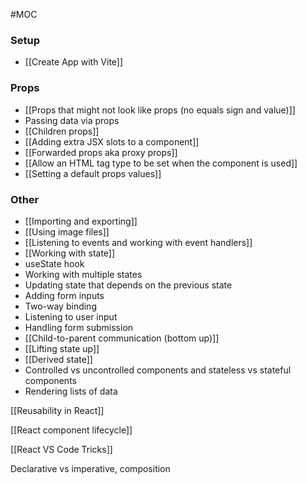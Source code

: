 #MOC

### Setup
- [[Create App with Vite]]
### Props
- [[Props that might not look like props (no equals sign and value)]]
 - Passing data via props
 - [[Children props]]
 - [[Adding extra JSX slots to a component]]
 - [[Forwarded props aka proxy props]]
 - [[Allow an HTML tag type to be set when the component is used]]
 - [[Setting a default props values]]
### Other
 - [[Importing and exporting]]
 - [[Using image files]]
 - [[Listening to events and working with event handlers]]
 - [[Working with state]]
 - useState hook
 - Working with multiple states
 - Updating state that depends on the previous state
 - Adding form inputs
 - Two-way binding
 - Listening to user input
 - Handling form submission
 - [[Child-to-parent communication (bottom up)]]
 - [[Lifting state up]]
 - [[Derived state]]
 - Controlled vs uncontrolled components and stateless vs stateful components
 - Rendering lists of data
 
[[Reusability in React]]

[[React component lifecycle]]

[[React VS Code Tricks]]

Declarative vs imperative, composition